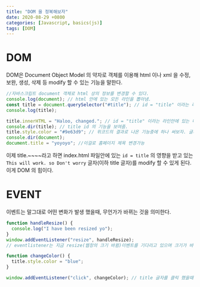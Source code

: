 ```yaml
---
title: "DOM 을 정복해보자"
date: 2020-08-29 +0800
categories: [Javascript, basics(js)]
tags: [DOM]
---
```


# DOM

DOM은 Document Object Model 의 약자로 객체를 이용해 html 이나 xml 을 수정, 보완, 생성, 삭제 등 modify 할 수 있는 기능을 말한다.

```javascript
//자바스크립트 document 객체로 html 상의 정보를 변경할 수 있다.
console.log(document); // html 안에 있는 모든 라인을 뽑아냄.
const title = document.querySelector("#title"); // id = "title" 이라는 라인을 뽑아냄
console.log(title);

title.innerHTML = "Haloo, changed."; // id = "title" 이라는 라인안에 있는 내용을 변경함.
console.dir(title); // title id 의 기능을 보여줌.
title.style.color = "#9e63d9"; // 위코드의 결과로 나온 기능중에 하나 써보자. 글자 색깔 변경
console.dir(document);
document.title = "yoyoyo"; //이걸로 홈페이지 제목 변경가능
```

이제 title.~~~~라고 하면 index.html 파일안에 있는 `id = title` 의 영향을 받고 있는 `This will work. so Don't worry` 글자(이하 title 글자)를 modify 할 수 있게 된다. 이게 DOM 의 힘이다.

# EVENT

이벤트는 말그대로 어떤 변화가 발생 했을때, 무언가가 바뀌는 것을 의미한다.

```javascript
function handleResize() {
  console.log("I have been resized yo");
}
window.addEventListener("resize", handleResize);
// eventlistener는 지금 resize(웹창의 크기 바뀜)이벤트를 기다리고 있으며 크기가 바뀔때 마다, handleresize 함수를 불러온다.

function changeColor() {
  title.style.color = "blue";
}

window.addEventListener("click", changeColor); // title 글자를 클릭 했을때 changeCOlor 함수 작동함.
```
